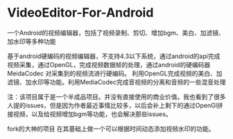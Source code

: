 # VideoEditor-For-Android
一个Android的视频编辑器，包括了视频录制、剪切、增加bgm、美白、加滤镜、加水印等多种功能

基于android硬编码的视频编辑器，不支持4.3以下系统，通过android的api完成视频采集，通过OpenGL，完成视频数据帧的处理，通过android的硬编码器MeidaCodec
对采集到的视频流进行硬编码。
利用OpenGL完成视频的美白、加滤镜、加水印等功能。利用MediaCodec完成音视频的分离和音频的一些混音处理

注：该项目属于是一个半成品项目。并没有直接使用的商业价值。我也看到了很多人提的issues，但是因为作者最近事情比较多，以后会补上剩下的通过OpenGl拼接视频，以及给视频增加bgm等功能，也会解决那些issues。


fork的大神的项目
在其基础上做一个可以根据时间动态添加视频水印的功能。